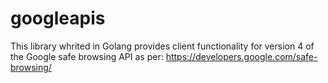 # googleapis
This library whrited in Golang provides client functionality for version 4 of the Google safe browsing API as per: https://developers.google.com/safe-browsing/
